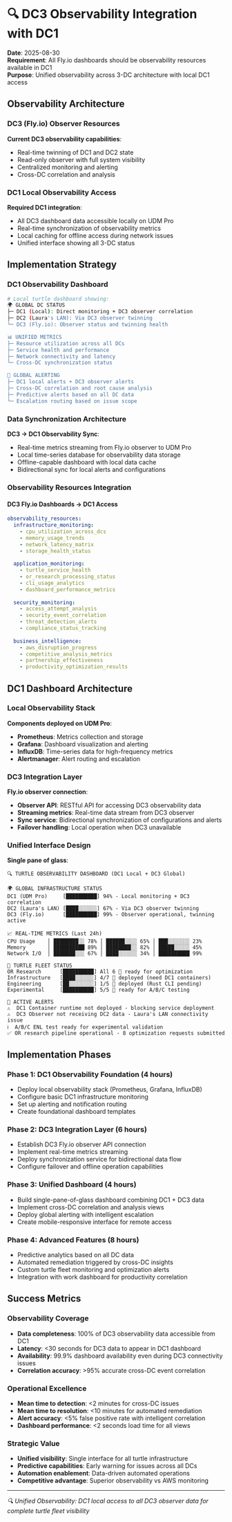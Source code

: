# 🔍 DC3 Observability Integration with DC1

**Date**: 2025-08-30  
**Requirement**: All Fly.io dashboards should be observability resources available in DC1  
**Purpose**: Unified observability across 3-DC architecture with local DC1 access

## Observability Architecture

### DC3 (Fly.io) Observer Resources
**Current DC3 observability capabilities**:
- Real-time twinning of DC1 and DC2 state
- Read-only observer with full system visibility
- Centralized monitoring and alerting
- Cross-DC correlation and analysis

### DC1 Local Observability Access
**Required DC1 integration**:
- All DC3 dashboard data accessible locally on UDM Pro
- Real-time synchronization of observability metrics
- Local caching for offline access during network issues
- Unified interface showing all 3-DC status

## Implementation Strategy

### DC1 Observability Dashboard
```bash
# Local turtle dashboard showing:
🌍 GLOBAL DC STATUS
├─ DC1 (Local): Direct monitoring + DC3 observer correlation  
├─ DC2 (Laura's LAN): Via DC3 observer twinning
└─ DC3 (Fly.io): Observer status and twinning health

📊 UNIFIED METRICS
├─ Resource utilization across all DCs
├─ Service health and performance
├─ Network connectivity and latency
└─ Cross-DC synchronization status

🚨 GLOBAL ALERTING  
├─ DC1 local alerts + DC3 observer alerts
├─ Cross-DC correlation and root cause analysis
├─ Predictive alerts based on all DC data
└─ Escalation routing based on issue scope
```

### Data Synchronization Architecture
**DC3 → DC1 Observability Sync**:
- Real-time metrics streaming from Fly.io observer to UDM Pro
- Local time-series database for observability data storage
- Offline-capable dashboard with local data cache
- Bidirectional sync for local alerts and configurations

### Observability Resources Integration

#### DC3 Fly.io Dashboards → DC1 Access
```yaml
observability_resources:
  infrastructure_monitoring:
    - cpu_utilization_across_dcs
    - memory_usage_trends  
    - network_latency_matrix
    - storage_health_status
    
  application_monitoring:
    - turtle_service_health
    - or_research_processing_status
    - cli_usage_analytics
    - dashboard_performance_metrics
    
  security_monitoring:
    - access_attempt_analysis
    - security_event_correlation
    - threat_detection_alerts
    - compliance_status_tracking
    
  business_intelligence:
    - aws_disruption_progress
    - competitive_analysis_metrics
    - partnership_effectiveness
    - productivity_optimization_results
```

## DC1 Dashboard Architecture

### Local Observability Stack
**Components deployed on UDM Pro**:
- **Prometheus**: Metrics collection and storage
- **Grafana**: Dashboard visualization and alerting
- **InfluxDB**: Time-series data for high-frequency metrics
- **Alertmanager**: Alert routing and escalation

### DC3 Integration Layer
**Fly.io observer connection**:
- **Observer API**: RESTful API for accessing DC3 observability data
- **Streaming metrics**: Real-time data stream from DC3 observer
- **Sync service**: Bidirectional synchronization of configurations and alerts
- **Failover handling**: Local operation when DC3 unavailable

### Unified Interface Design
**Single pane of glass**:
```
🔍 TURTLE OBSERVABILITY DASHBOARD (DC1 Local + DC3 Global)

🌍 GLOBAL INFRASTRUCTURE STATUS
DC1 (UDM Pro)     [██████████] 94% - Local monitoring + DC3 correlation
DC2 (Laura's LAN) [████░░░░░░] 67% - Via DC3 observer twinning  
DC3 (Fly.io)      [██████████] 99% - Observer operational, twinning active

📈 REAL-TIME METRICS (Last 24h)
CPU Usage    │ ████████░░ 78% │ ██████░░░░ 65% │ ███░░░░░░░ 23%
Memory       │ ██████████ 89% │ ████████░░ 82% │ █████░░░░░ 45%
Network I/O  │ ███████░░░ 67% │ ████░░░░░░ 34% │ ██████████ 99%

🐢 TURTLE FLEET STATUS
OR Research      [██████████] All 6 🐢 ready for optimization
Infrastructure   [████░░░░░░] 4/7 🐢 deployed (need DC1 containers)  
Engineering      [██░░░░░░░░] 1/5 🐢 deployed (Rust CLI pending)
Experimental     [██████████] 5/5 🐢 ready for A/B/C testing

🚨 ACTIVE ALERTS
⚠️  DC1 Container runtime not deployed - blocking service deployment
⚠️  DC3 Observer not receiving DC2 data - Laura's LAN connectivity issue
ℹ️  A/B/C ENL test ready for experimental validation
✅ OR research pipeline operational - 8 optimization requests submitted
```

## Implementation Phases

### Phase 1: DC1 Observability Foundation (4 hours)
- Deploy local observability stack (Prometheus, Grafana, InfluxDB)
- Configure basic DC1 infrastructure monitoring
- Set up alerting and notification routing
- Create foundational dashboard templates

### Phase 2: DC3 Integration Layer (6 hours)  
- Establish DC3 Fly.io observer API connection
- Implement real-time metrics streaming
- Deploy synchronization service for bidirectional data flow
- Configure failover and offline operation capabilities

### Phase 3: Unified Dashboard (4 hours)
- Build single-pane-of-glass dashboard combining DC1 + DC3 data
- Implement cross-DC correlation and analysis views
- Deploy global alerting with intelligent escalation
- Create mobile-responsive interface for remote access

### Phase 4: Advanced Features (8 hours)
- Predictive analytics based on all DC data
- Automated remediation triggered by cross-DC insights
- Custom turtle fleet monitoring and optimization alerts
- Integration with work dashboard for productivity correlation

## Success Metrics

### Observability Coverage
- **Data completeness**: 100% of DC3 observability data accessible from DC1
- **Latency**: <30 seconds for DC3 data to appear in DC1 dashboard
- **Availability**: 99.9% dashboard availability even during DC3 connectivity issues
- **Correlation accuracy**: >95% accurate cross-DC event correlation

### Operational Excellence
- **Mean time to detection**: <2 minutes for cross-DC issues
- **Mean time to resolution**: <10 minutes for automated remediation
- **Alert accuracy**: <5% false positive rate with intelligent correlation
- **Dashboard performance**: <2 seconds load time for all views

### Strategic Value
- **Unified visibility**: Single interface for all turtle infrastructure
- **Predictive capabilities**: Early warning for issues across all DCs
- **Automation enablement**: Data-driven automated operations
- **Competitive advantage**: Superior observability vs AWS monitoring

---
*🔍 Unified Observability: DC1 local access to all DC3 observer data for complete turtle fleet visibility*